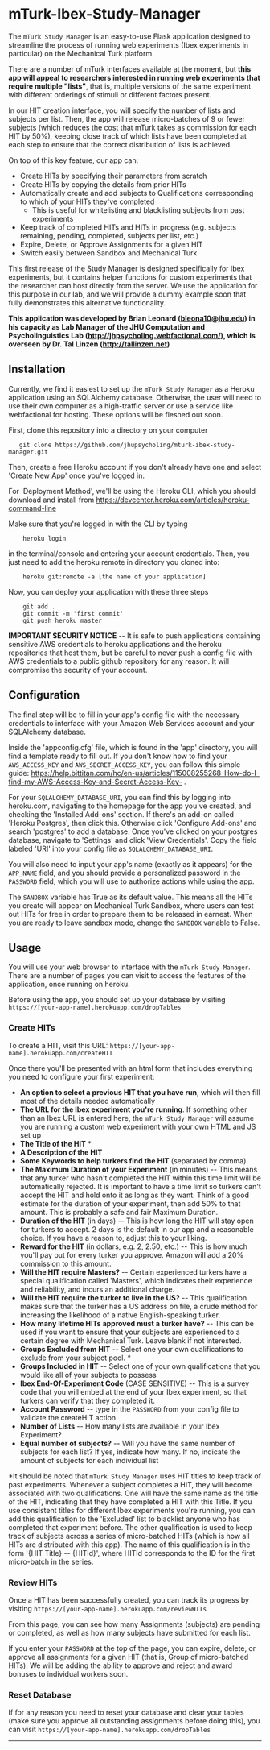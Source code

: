 # mTurk-Ibex-Study-Manager

The `mTurk Study Manager` is an easy-to-use Flask application designed to streamline the process of running web experiments (Ibex experiments in particular) on the Mechanical Turk platform.

There are a number of mTurk interfaces available at the moment, but **this app will appeal to researchers interested in running web experiments that require multiple "lists"**, that is, multiple versions of the same experiment with different orderings of stimuli or different factors present.

In our HIT creation interface, you will specify the number of lists and subjects per list. Then, the app will release micro-batches of 9 or fewer subjects (which reduces the cost that mTurk takes as commission for each HIT by 50%), keeping close track of which lists have been completed at each step to ensure that the correct distribution of lists is achieved.

On top of this key feature, our app can:
  - Create HITs by specifying their parameters from scratch
  - Create HITs by copying the details from prior HITs
  - Automatically create and add subjects to Qualifications corresponding to which of your HITs they've completed
    - This is useful for whitelisting and blacklisting subjects from past experiments
  - Keep track of completed HITs and HITs in progress (e.g. subjects remaining, pending, completed, subjects per list, etc.)
  - Expire, Delete, or Approve Assignments for a given HIT
  - Switch easily between Sandbox and Mechanical Turk
  
This first release of the Study Manager is designed specifically for Ibex experiments, but it contains helper functions for custom experiments that the researcher can host directly from the server. We use the application for this purpose in our lab, and we will provide a dummy example soon that fully demonstrates this alternative functionality.

**This application was developed by Brian Leonard (bleona10@jhu.edu) in his capacity as Lab Manager of the JHU Computation and Psycholinguistics Lab (http://jhpsycholing.webfactional.com/), which is overseen by Dr. Tal Linzen (http://tallinzen.net)**
 
## Installation

Currently, we find it easiest to set up the `mTurk Study Manager` as a Heroku application using an SQLAlchemy database. Otherwise, the user will need to use their own computer as a high-traffic server or use a service like webfactional for hosting. These options will be fleshed out soon.

First, clone this repository into a directory on your computer
      
       git clone https://github.com/jhupsycholing/mturk-ibex-study-manager.git
       
Then, create a free Heroku account if you don't already have one and select 'Create New App' once you've logged in.

For 'Deployment Method', we'll be using the Heroku CLI, which you should download and install from https://devcenter.heroku.com/articles/heroku-command-line

Make sure that you're logged in with the CLI by typing

        heroku login
        
in the terminal/console and entering your account credentials. Then, you just need to add the heroku remote in directory you cloned into:

        heroku git:remote -a [the name of your application]
        
Now, you can deploy your application with these three steps

        git add .
        git commit -m 'first commit'
        git push heroku master
        
 **IMPORTANT SECURITY NOTICE** -- It is safe to push applications containing sensitive AWS credentials to heroku applications and the heroku repositories that host them, but be careful to never push a config file with AWS credentials to a public github repository for any reason. It will compromise the security of your account.
        
## Configuration
        
The final step will be to fill in your app's config file with the necessary credentials to interface with your Amazon Web Services account and your SQLAlchemy database.

Inside the 'appconfig.cfg' file, which is found in the 'app' directory, you will find a template ready to fill out. If you don't know how to find your `AWS_ACCESS_KEY` and `AWS_SECRET_ACCESS_KEY`, you can follow this simple guide: https://help.bittitan.com/hc/en-us/articles/115008255268-How-do-I-find-my-AWS-Access-Key-and-Secret-Access-Key- . 

For your `SQLALCHEMY_DATABASE_URI`, you can find this by logging into heroku.com, navigating to the homepage for the app you've created, and checking the 'Installed Add-ons' section. If there's an add-on called 'Heroku Postgres', then click this. Otherwise click 'Configure Add-ons' and search 'postgres' to add a database. Once you've clicked on your postgres database, navigate to 'Settings' and click 'View Credentials'. Copy the field labeled 'URI' into your config file as `SQLALCHEMY_DATABASE_URI`.

You will also need to input your app's name (exactly as it appears) for the `APP_NAME` field, and you should provide a personalized password in the `PASSWORD` field, which you will use to authorize actions while using the app.

The `SANDBOX` variable has True as its default value. This means all the HITs you create will appear on Mechanical Turk Sandbox, where users can test out HITs for free in order to prepare them to be released in earnest. When you are ready to leave sandbox mode, change the `SANDBOX` variable to False.

## Usage

You will use your web browser to interface with the `mTurk Study Manager`. There are a number of pages you can visit to access the features of the application, once running on heroku.

Before using the app, you should set up your database by visiting `https://[your-app-name].herokuapp.com/dropTables`



### Create HITs

To create a HIT, visit this URL: `https://[your-app-name].herokuapp.com/createHIT`

Once there you'll be presented with an html form that includes everything you need to configure your first experiment:
  - **An option to select a previous HIT that you have run**, which will then fill most of the details needed automatically
  - **The URL for the Ibex experiment you're running**. If something other than an Ibex URL is entered here, the `mTurk Study Manager` will assume you are running a custom web experiment with your own HTML and JS set up
  - **The Title of the HIT** *
  - **A Description of the HIT**
  - **Some Keywords to help turkers find the HIT** (separated by comma)
  - **The Maximum Duration of your Experiment** (in minutes) -- This means that any turker who hasn't completed the HIT within this time limit will be automatically rejected. It is important to have a time limit so turkers can't accept the HIT and hold onto it as long as they want. Think of a good estimate for the duration of your experiment, then add 50% to that amount. This is probably a safe and fair Maximum Duration.
  - **Duration of the HIT** (in days) -- This is how long the HIT will stay open for turkers to accept. 2 days is the default in our app and a reasonable choice. If you have a reason to, adjust this to your liking.
  - **Reward for the HIT** (in dollars, e.g. 2, 2.50, etc.) -- This is how much you'll pay out for every turker you approve. Amazon will add a 20% commission to this amount. 
  - **Will the HIT require Masters?** -- Certain experienced turkers have a special qualification called 'Masters', which indicates their experience and reliability, and incurs an additional charge. 
  - **Will the HIT require the turker to live in the US?** -- This qualification makes sure that the turker has a US address on file, a crude method for increasing the likelihood of a native English-speaking turker.
  - **How many lifetime HITs approved must a turker have?** -- This can be used if you want to ensure that your subjects are experienced to a certain degree with Mechanical Turk. Leave blank if not interested.
  - **Groups Excluded from HIT** -- Select one your own qualifications to exclude from your subject pool. *
  - **Groups Included in HIT** -- Select one of your own qualifications that you would like all of your subjects to possess
  - **Ibex End-Of-Experiment Code** (CASE SENSITIVE) -- This is a survey code that you will embed at the end of your Ibex experiment, so that turkers can verify that they completed it.
  - **Account Password** -- type in the `PASSWORD` from your config file to validate the createHIT action
  - **Number of Lists** -- How many lists are available in your Ibex Experiment?
  - **Equal number of subjects?** -- Will you have the same number of subjects for each list? If yes, indicate how many. If no, indicate the amount of subjects for each individual list
  
  
*It should be noted that `mTurk Study Manager` uses HIT titles to keep track of past experiments. Whenever a subject completes a HIT, they will become associated with two qualifications. One will have the same name as the title of the HIT, indicating that they have completed a HIT with this Title. If you use consistent titles for different Ibex experiments you're running, you can add this qualification to the 'Excluded' list to blacklist anyone who has completed that experiment before. The other qualification is used to keep track of subjects across a series of micro-batched HITs (which is how all HITs are distributed with this app). The name of this qualification is in the form '{HIT Title} -- {HITId}', where HITId corresponds to the ID for the first micro-batch in the series.

  
### Review HITs

Once a HIT has been successfully created, you can track its progress by visiting `https://[your-app-name].herokuapp.com/reviewHITs`

From this page, you can see how many Assignments (subjects) are pending or completed, as well as how many subjects have submitted for each list.

If you enter your `PASSWORD` at the top of the page, you can expire, delete, or approve all assignments for a given HIT (that is, Group of micro-batched HITs). We will be adding the ability to approve and reject and award bonuses to individual workers soon.

### Reset Database

If for any reason you need to reset your database and clear your tables (make sure you approve all outstanding assignments before doing this), you can visit `https://[your-app-name].herokuapp.com/dropTables`
  
  
--------------
  

  
  



